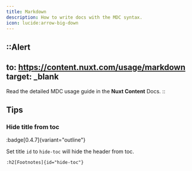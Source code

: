 ```yaml
---
title: Markdown
description: How to write docs with the MDC syntax.
icon: lucide:arrow-big-down
---
```


::Alert
---
to: https://content.nuxt.com/usage/markdown
target: _blank
---
Read the detailed MDC usage guide in the **Nuxt Content** Docs.
::


## Tips

### Hide title from toc
:badge[0.4.7]{variant="outline"}

Set title `id` to `hide-toc` will hide the header from toc.

```mdc
:h2[Footnotes]{id="hide-toc"}
```